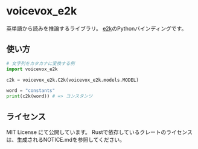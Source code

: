 # voicevox_e2k

英単語から読みを推論するライブラリ。
[e2k](https://github.com/VOICEVOX/e2k/tree/main/infer/crates/e2k-rs)のPythonバインディングです。

## 使い方

```py
# 文字列をカタカナに変換する例
import voicevox_e2k

c2k = voicevox_e2k.C2k(voicevox_e2k.models.MODEL)

word = "constants"
print(c2k(word)) # => コンスタンツ
```

## ライセンス

MIT License にて公開しています。
Rustで依存しているクレートのライセンスは、生成されるNOTICE.mdを参照してください。
